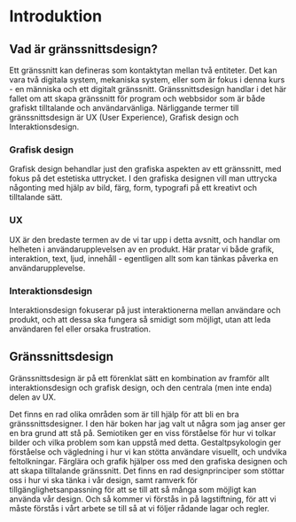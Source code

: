 # Introduktion

## Vad är gränssnittsdesign?

Ett gränssnitt kan defineras som kontaktytan mellan två entiteter. Det kan vara två digitala system, mekaniska system, eller som är fokus i denna kurs - en människa och ett digitalt gränssnitt. Gränssnittsdesign handlar i det här fallet om att skapa gränssnitt för program och webbsidor som är både grafiskt tilltalande och användarvänliga. Närliggande termer till gränssnittsdesign är UX \(User Experience\), Grafisk design och Interaktionsdesign.

### Grafisk design

Grafisk design behandlar just den grafiska aspekten av ett gränssnitt, med fokus på det estetiska uttrycket. I den grafiska designen vill man uttrycka någonting med hjälp av bild, färg, form, typografi på ett kreativt och tilltalande sätt.

### UX

UX är den bredaste termen av de vi tar upp i detta avsnitt, och handlar om helheten i användarupplevelsen av en produkt. Här pratar vi både grafik, interaktion, text, ljud, innehåll - egentligen allt som kan tänkas påverka en användarupplevelse.

### Interaktionsdesign

Interaktionsdesign fokuserar på just interaktionerna mellan användare och produkt, och att dessa ska fungera så smidigt som möjligt, utan att leda användaren fel eller orsaka frustration.

## Gränssnittsdesign

Gränssnittsdesign är på ett förenklat sätt en kombination av framför allt interaktionsdesign och grafisk design, och den centrala \(men inte enda\) delen av UX.

Det finns en rad olika områden som är till hjälp för att bli en bra gränssnittsdesigner. I den här boken har jag valt ut några som jag anser ger en bra grund att stå på. Semiotiken ger en viss förståelse för hur vi tolkar bilder och vilka problem som kan uppstå med detta. Gestaltpsykologin ger förståelse och vägledning i hur vi kan stötta användare visuellt, och undvika feltolkningar. Färglära och grafik hjälper oss med den grafiska designen och att skapa tilltalande gränssnitt. Det finns en rad designprinciper som stöttar oss i hur vi ska tänka i vår design, samt ramverk för tillgänglighetsanpassning för att se till att så många som möjligt kan använda vår design. Och så kommer vi förstås in på lagstiftning, för att vi måste förstås i vårt arbete se till så at vi följer rådande lagar och regler.

